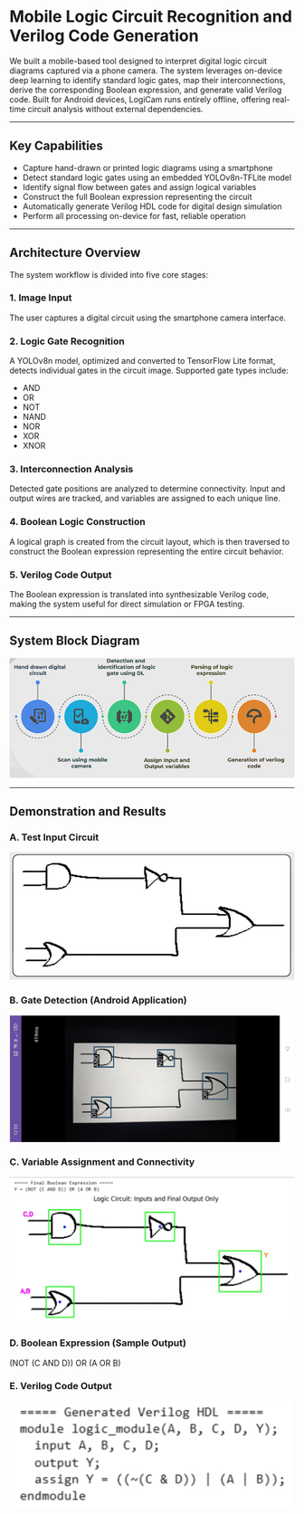 # Mobile Logic Circuit Recognition and Verilog Code Generation

We built a mobile-based tool designed to interpret digital logic circuit diagrams captured via a phone camera. The system leverages on-device deep learning to identify standard logic gates, map their interconnections, derive the corresponding Boolean expression, and generate valid Verilog code. Built for Android devices, LogiCam runs entirely offline, offering real-time circuit analysis without external dependencies.

---

## Key Capabilities

- Capture hand-drawn or printed logic diagrams using a smartphone
- Detect standard logic gates using an embedded YOLOv8n-TFLite model
- Identify signal flow between gates and assign logical variables
- Construct the full Boolean expression representing the circuit
- Automatically generate Verilog HDL code for digital design simulation
- Perform all processing on-device for fast, reliable operation

---

## Architecture Overview

The system workflow is divided into five core stages:

### 1. Image Input  
The user captures a digital circuit using the smartphone camera interface.

### 2. Logic Gate Recognition  
A YOLOv8n model, optimized and converted to TensorFlow Lite format, detects individual gates in the circuit image. Supported gate types include:
- AND
- OR
- NOT
- NAND
- NOR
- XOR
- XNOR

### 3. Interconnection Analysis  
Detected gate positions are analyzed to determine connectivity. Input and output wires are tracked, and variables are assigned to each unique line.

### 4. Boolean Logic Construction  
A logical graph is created from the circuit layout, which is then traversed to construct the Boolean expression representing the entire circuit behavior.

### 5. Verilog Code Output  
The Boolean expression is translated into synthesizable Verilog code, making the system useful for direct simulation or FPGA testing.

---

## System Block Diagram

![System Framework](system_architecture.png)

---

## Demonstration and Results

### A. Test Input Circuit  
![Test Circuit](test_circuit.png)

### B. Gate Detection (Android Application)  
![Android Detection](gate_detection_android.png)

### C. Variable Assignment and Connectivity  
![Logic Parsing](logic_parsing.png)

### D. Boolean Expression (Sample Output)  
(NOT (C AND D)) OR (A OR B)

### E. Verilog Code Output
![Verlog](Verilog.png)
 
